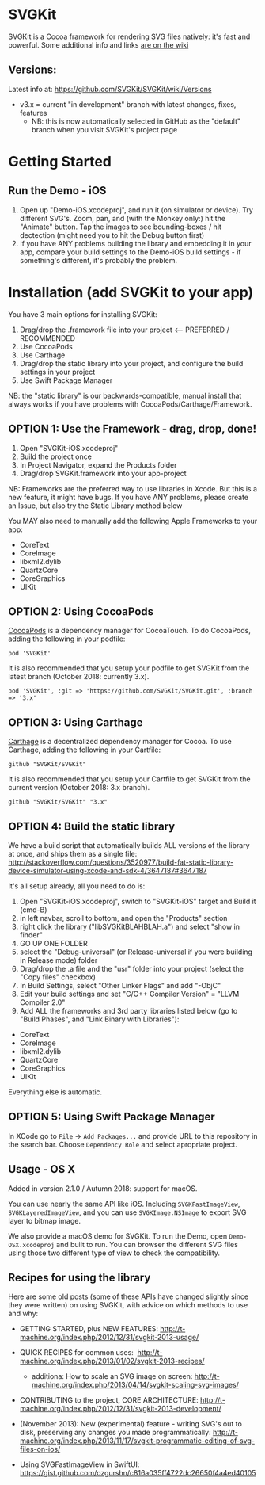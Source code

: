 # SVGKit

SVGKit is a Cocoa framework for rendering SVG files natively: it's fast and powerful. Some additional info and links [are on the wiki](https://github.com/SVGKit/SVGKit/wiki)

## Versions:

Latest info at: https://github.com/SVGKit/SVGKit/wiki/Versions

- v3.x = current "in development" branch with latest changes, fixes, features
  - NB: this is now automatically selected in GitHub as the "default" branch when you visit SVGKit's project page

# Getting Started

## Run the Demo - iOS

1. Open up "Demo-iOS.xcodeproj", and run it (on simulator or device). Try different SVG's. Zoom, pan, and (with the Monkey only:) hit the "Animate" button. Tap the images to see bounding-boxes / hit dectection (might need you to hit the Debug button first)
1. If you have ANY problems building the library and embedding it in your app, compare your build settings to the Demo-iOS build settings - if something's different, it's probably the problem.

# Installation (add SVGKit to your app)

You have 3 main options for installing SVGKit:

1. Drag/drop the .framework file into your project <-- PREFERRED / RECOMMENDED
1. Use CocoaPods
1. Use Carthage
1. Drag/drop the static library into your project, and configure the build settings in your project
1. Use Swift Package Manager

NB: the "static library" is our backwards-compatible, manual install that always works if you have problems with CocoaPods/Carthage/Framework.

## OPTION 1: Use the Framework - drag, drop, done!

1. Open "SVGKit-iOS.xcodeproj"
1. Build the project once
1. In Project Navigator, expand the Products folder
1. Drag/drop SVGKit.framework into your app-project

NB: Frameworks are the preferred way to use libraries in Xcode. But this is a new feature, it might have bugs. If you have ANY problems, please create an Issue, but also try the Static Library method below

You MAY also need to manually add the following Apple Frameworks to your app:

- CoreText
- CoreImage
- libxml2.dylib
- QuartzCore
- CoreGraphics
- UIKit

## OPTION 2: Using CocoaPods

[CocoaPods](https://github.com/CocoaPods/CocoaPods) is a dependency manager for CocoaTouch. To do CocoaPods, adding the following in your podfile:

```
pod 'SVGKit'
```

It is also recommended that you setup your podfile to get SVGKit from the latest branch (October 2018: currently 3.x).

```
pod 'SVGKit', :git => 'https://github.com/SVGKit/SVGKit.git', :branch => '3.x'
```

## OPTION 3: Using Carthage

[Carthage](https://github.com/Carthage/Carthage) is a decentralized dependency manager for Cocoa. To use Carthage, adding the following in your Cartfile:

```
github "SVGKit/SVGKit"
```

It is also recommended that you setup your Cartfile to get SVGKit from the current version (October 2018: 3.x branch).

```
github "SVGKit/SVGKit" "3.x"
```

## OPTION 4: Build the static library

We have a build script that automatically builds ALL versions of the library at once, and ships them as a single file: http://stackoverflow.com/questions/3520977/build-fat-static-library-device-simulator-using-xcode-and-sdk-4/3647187#3647187

It's all setup already, all you need to do is:

1. Open "SVGKit-iOS.xcodeproj", switch to "SVGKit-iOS" target and Build it (cmd-B)
2. in left navbar, scroll to bottom, and open the "Products" section
3. right click the library ("libSVGKitBLAHBLAH.a") and select "show in finder"
4. GO UP ONE FOLDER
5. select the "Debug-universal" (or Release-universal if you were building in Release mode) folder
6. Drag/drop the .a file and the "usr" folder into your project (select the "Copy files" checkbox)
7. In Build Settings, select "Other Linker Flags" and add "-ObjC"
8. Edit your build settings and set "C/C++ Compiler Version" = "LLVM Compiler 2.0"
9. Add ALL the frameworks and 3rd party libraries listed below (go to "Build Phases", and "Link Binary with Libraries"):

- CoreText
- CoreImage
- libxml2.dylib
- QuartzCore
- CoreGraphics
- UIKit

Everything else is automatic.

## OPTION 5: Using Swift Package Manager

In XCode go to `File` -> `Add Packages...` and provide URL to this repository in the search bar. Choose `Dependency Role` and select apropriate project.

## Usage - OS X

Added in version 2.1.0 / Autumn 2018: support for macOS.

You can use nearly the same API like iOS. Including `SVGKFastImageView`, `SVGKLayeredImageView`, and you can use `SVGKImage.NSImage` to export SVG layer to bitmap image.

We also provide a macOS demo for SVGKit. To run the Demo, open `Demo-OSX.xcodeproj` and built to run. You can browser the different SVG files using those two different type of view to check the compatibility.

## Recipes for using the library

Here are some old posts (some of these APIs have changed slightly since they were written) on using SVGKit, with advice on which methods to use and why:

- GETTING STARTED, plus NEW FEATURES: http://t-machine.org/index.php/2012/12/31/svgkit-2013-usage/
- QUICK RECIPES for common uses:  http://t-machine.org/index.php/2013/01/02/svgkit-2013-recipes/
  - additiona: How to scale an SVG image on screen: http://t-machine.org/index.php/2013/04/14/svgkit-scaling-svg-images/
- CONTRIBUTING to the project, CORE ARCHITECTURE: http://t-machine.org/index.php/2012/12/31/svgkit-2013-development/

- (November 2013): New (experimental) feature - writing SVG's out to disk, preserving any changes you made programmatically: http://t-machine.org/index.php/2013/11/17/svgkit-programmatic-editing-of-svg-files-on-ios/

- Using SVGFastImageView in SwiftUI: https://gist.github.com/ozgurshn/c816a035ff4722dc26650f4a4ed40105
